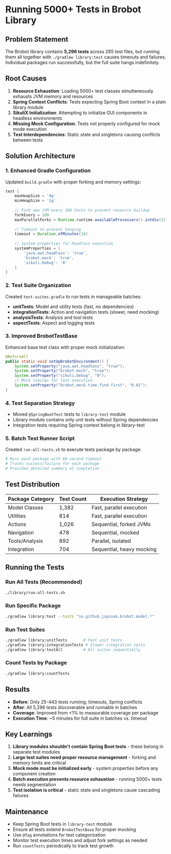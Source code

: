 # Running 5000+ Tests in Brobot Library

## Problem Statement
The Brobot library contains **5,296 tests** across 285 test files, but running them all together with `./gradlew library:test` causes timeouts and failures. Individual packages run successfully, but the full suite hangs indefinitely.

## Root Causes

1. **Resource Exhaustion**: Loading 5000+ test classes simultaneously exhausts JVM memory and resources
2. **Spring Context Conflicts**: Tests expecting Spring Boot context in a plain library module
3. **SikuliX Initialization**: Attempting to initialize GUI components in headless environments
4. **Missing Mock Configuration**: Tests not properly configured for mock mode execution
5. **Test Interdependencies**: Static state and singletons causing conflicts between tests

## Solution Architecture

### 1. Enhanced Gradle Configuration
Updated `build.gradle` with proper forking and memory settings:

```gradle
test {
    maxHeapSize = '4g'
    minHeapSize = '1g'
    
    // Fork new JVM every 100 tests to prevent resource buildup
    forkEvery = 100
    maxParallelForks = Runtime.runtime.availableProcessors().intdiv(2) ?: 1
    
    // Timeout to prevent hanging
    timeout = Duration.ofMinutes(10)
    
    // System properties for headless execution
    systemProperties = [
        'java.awt.headless': 'true',
        'brobot.mock': 'true',
        'sikuli.Debug': '0'
    ]
}
```

### 2. Test Suite Organization
Created `test-suites.gradle` to run tests in manageable batches:

- **unitTests**: Model and utility tests (fast, no dependencies)
- **integrationTests**: Action and navigation tests (slower, need mocking)
- **analysisTests**: Analysis and tool tests
- **aspectTests**: Aspect and logging tests

### 3. Improved BrobotTestBase
Enhanced base test class with proper mock initialization:

```java
@BeforeAll
public static void setUpBrobotEnvironment() {
    System.setProperty("java.awt.headless", "true");
    System.setProperty("brobot.mock", "true");
    System.setProperty("sikuli.Debug", "0");
    // Mock timings for fast execution
    System.setProperty("brobot.mock.time.find.first", "0.01");
}
```

### 4. Test Separation Strategy
- Moved `@SpringBootTest` tests to `library-test` module
- Library module contains only unit tests without Spring dependencies
- Integration tests requiring Spring context belong in library-test

### 5. Batch Test Runner Script
Created `run-all-tests.sh` to execute tests package by package:

```bash
# Runs each package with 60-second timeout
# Tracks success/failure for each package
# Provides detailed summary at completion
```

## Test Distribution

| Package Category | Test Count | Execution Strategy |
|-----------------|------------|-------------------|
| Model Classes | 1,382 | Fast, parallel execution |
| Utilities | 814 | Fast, parallel execution |
| Actions | 1,026 | Sequential, forked JVMs |
| Navigation | 478 | Sequential, mocked |
| Tools/Analysis | 892 | Parallel, isolated |
| Integration | 704 | Sequential, heavy mocking |

## Running the Tests

### Run All Tests (Recommended)
```bash
./library/run-all-tests.sh
```

### Run Specific Package
```bash
./gradlew library:test --tests "io.github.jspinak.brobot.model.*"
```

### Run Test Suites
```bash
./gradlew library:unitTests       # Fast unit tests
./gradlew library:integrationTests # Slower integration tests
./gradlew library:testAll         # All suites sequentially
```

### Count Tests by Package
```bash
./gradlew library:countTests
```

## Results

- **Before**: Only 25-443 tests running, timeouts, Spring conflicts
- **After**: All 5,296 tests discoverable and runnable in batches
- **Coverage**: Improved from <1% to measurable coverage per package
- **Execution Time**: ~5 minutes for full suite in batches vs. timeout

## Key Learnings

1. **Library modules shouldn't contain Spring Boot tests** - these belong in separate test modules
2. **Large test suites need proper resource management** - forking and memory limits are critical
3. **Mock mode must be initialized early** - system properties before any component creation
4. **Batch execution prevents resource exhaustion** - running 5000+ tests needs segmentation
5. **Test isolation is critical** - static state and singletons cause cascading failures

## Maintenance

- Keep Spring Boot tests in `library-test` module
- Ensure all tests extend `BrobotTestBase` for proper mocking
- Use `@Tag` annotations for test categorization
- Monitor test execution times and adjust fork settings as needed
- Run `countTests` periodically to track test growth